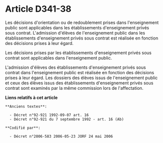 # Article D341-38

Les décisions d'orientation ou de redoublement prises dans l'enseignement public sont applicables dans les établissements
d'enseignement privés sous contrat. L'admission d'élèves de l'enseignement public dans les établissements d'enseignement
privés sous contrat est réalisée en fonction des décisions prises à leur égard.

Les décisions prises par les établissements d'enseignement privés sous contrat sont applicables dans l'enseignement public.

L'admission d'élèves des établissements d'enseignement privés sous contrat dans l'enseignement public est réalisée en
fonction des décisions prises à leur égard. Les dossiers des élèves issus de l'enseignement public et ceux des élèves issus
des établissements d'enseignement privés sous contrat sont examinés par la même commission lors de l'affectation.

**Liens relatifs à cet article**

	**Anciens textes**:

	  - Décret n°92-921 1992-09-07 art. 16
	  - Décret n°92-921 du 7 septembre 1992 - art. 16 (Ab)

	**Codifié par**:

	  - Décret n°2006-583 2006-05-23 JORF 24 mai 2006
